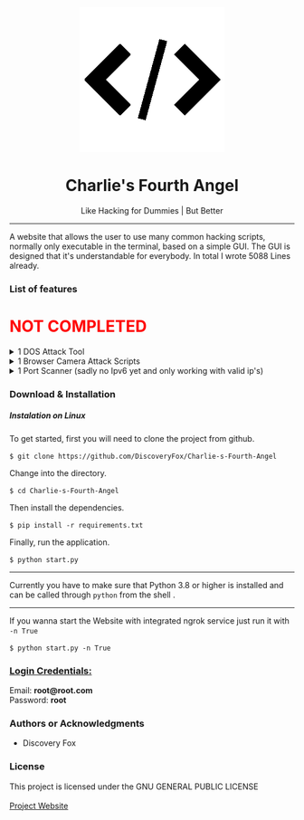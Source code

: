 <p align="center"><img src="https://raw.githubusercontent.com/DiscoveryFox/Charlie-s-Fourth-Angel/master/favicon_dark.png" 
title="Charle's Fourth Angel Logo"/></p>

<h1 align="center"> Charlie's Fourth Angel </h1>

<p align="center"> Like Hacking for Dummies | But Better </p>

<hr/>

<p>A website that allows the user to use many common hacking scripts, normally only executable in the terminal, based on
a simple GUI. The GUI is designed that it's understandable for everybody. In total I wrote 5088 Lines already.
<br>
</p>



<h3> List of features </h3>


  <h1> <b style="color: red; margin: 0">NOT COMPLETED</b> </h1></h1>
  <details><summary>1 DOS Attack Tool</summary><ul><li>Slowloris</li></ul></details> 
  <details><summary>1 Browser Camera Attack Scripts</summary><ul><li>CamPhish</li></ul></details>
  <details><summary>1 Port Scanner (sadly no Ipv6 yet and only working with valid ip's)</summary><ul><li>nmap Port Scanner</li></ul></details>


[//]: # (todo I still need to implement these Features they are not completed. Also need to count them)


<h3> Download & Installation </h3>
<h5> Instalation on Linux </h5>

<p> To get started, first you will need to clone the project from github. </p>

```shell
$ git clone https://github.com/DiscoveryFox/Charlie-s-Fourth-Angel
```
<p> Change into the directory.</p>

````shell
$ cd Charlie-s-Fourth-Angel
````

<p> Then install the dependencies. </p>

```shell
$ pip install -r requirements.txt
```

<p> Finally, run the application. </p>

```shell
$ python start.py
```
<hr/>

Currently you have to make sure that Python 3.8 or higher is installed and can be called through `python` from the shell 
.

<hr/>

If you wanna start the Website with integrated ngrok service just run it with `-n True`

````shell
$ python start.py -n True
````

<h3> <b> <u> Login Credentials: </u> </b> </h3>
Email: <b> root@root.com </b> <br>
Password: <b> root </b>

<h3>Authors or Acknowledgments</h3>
<ul>
  <li>Discovery Fox</li>
</ul>

<h3>License</h3>

This project is licensed under the GNU GENERAL PUBLIC LICENSE
<br>
<br>
<a href="about:blank">Project Website </a>
